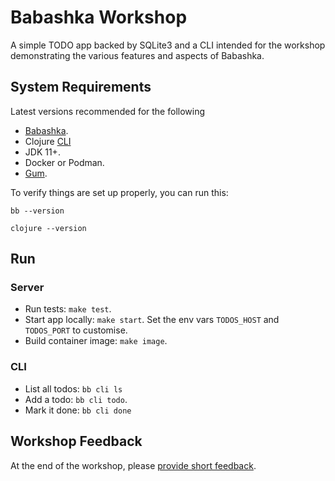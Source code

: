 # Babashka Workshop

A simple TODO app backed by SQLite3 and a CLI intended for the workshop demonstrating the various features and aspects of Babashka.

## System Requirements

Latest versions recommended for the following

- [Babashka][babashka].
- Clojure [CLI][cli]
- JDK 11+.
- Docker or Podman.
- [Gum][gum].

To verify things are set up properly, you can run this:
```
bb --version

clojure --version
```

## Run

### Server

- Run tests: `make test`.
- Start app locally: `make start`. Set the env vars `TODOS_HOST` and `TODOS_PORT` to customise.
- Build container image: `make image`.

### CLI

- List all todos: `bb cli ls`
- Add a todo: `bb cli todo`.
- Mark it done: `bb cli done`

## Workshop Feedback

At the end of the workshop, please [provide short feedback][feedback-form].


[babashka]: https://github.com/babashka/babashka#installation
[feedback-form]: https://forms.gle/iZ8YMfftWdu3MsSPA
[gum]: https://github.com/charmbracelet/gum#installation
[cli]: https://clojure.org/guides/install_clojure
